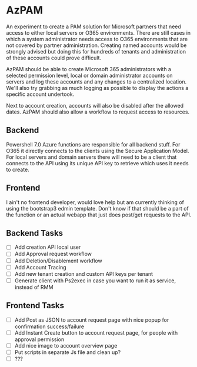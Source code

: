 ﻿# AzPAM

An experiment to create a PAM solution for Microsoft partners that need access to either local servers or O365 environments. There are still cases in which a system administrator needs access to O365 environments that are not covered by partner administration. Creating named accounts would be strongly advised but doing this for hundreds of tenants and administration of these accounts could prove difficult.

AzPAM should be able to create Microsoft 365 administrators with a selected permission level, local or domain administrator accounts on servers and log these accounts and any changes to a centralized location. We'll also try grabbing as much logging as possible to display the actions a specific account undertook.

Next to account creation, accounts will also be disabled after the allowed dates. AzPAM should also allow a workflow to request access to resources.

## Backend

Powershell 7.0 Azure functions are responsible for all backend stuff. For O365 it directly connects to the clients using the Secure Application Model. For local servers and domain servers there will need to be a client that connects to the API using its unique API key to retrieve which uses it needs to create.

## Frontend

I ain't no frontend developer, would love help but am currently thinking of using the bootstrap3 edmin template. Don't know if that should be a part of the function or an actual webapp that just does post/get requests to the API.

## Backend Tasks

- [ ] Add creation API local user
- [ ] Add Approval request workflow
- [ ] Add Deletion/Disablement workflow
- [ ] Add Account Tracing
- [ ] Add new tenant creation and custom API keys per tenant
- [ ] Generate client with Ps2exec in case you want to run it as service, instead of RMM

## Frontend Tasks

- [ ] Add Post as JSON to account request page with nice popup for confirmation success/failure
- [ ] Add Instant Create button to account request page, for people with approval permission
- [ ] Add nice image to account overview page
- [ ] Put scripts in separate Js file and clean up? 
- [ ] ???